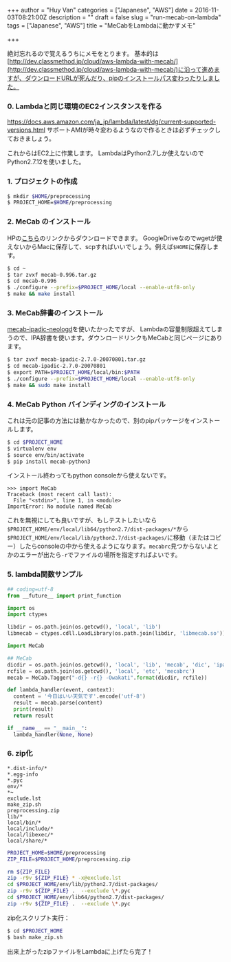+++
author = "Huy Van"
categories = ["Japanese", "AWS"]
date = 2016-11-03T08:21:00Z
description = ""
draft = false
slug = "run-mecab-on-lambda"
tags = ["Japanese", "AWS"]
title = "MeCabをLambdaに動かすメモ"

+++


絶対忘れるので覚えるうちにメモをとります。
基本的は[http://dev.classmethod.jp/cloud/aws-lambda-with-mecab/](http://dev.classmethod.jp/cloud/aws-lambda-with-mecab/)に沿って進めますが、ダウンロードURLが死んだり、pipのインストールパス変わったりしました。

### 0. Lambdaと同じ環境のEC2インスタンスを作る
https://docs.aws.amazon.com/ja_jp/lambda/latest/dg/current-supported-versions.html
サポートAMIが時々変わるようなので作るときは必ずチェックしておきましょう。

これからはEC2上に作業します。
LambdaはPython2.7しか使えないのでPython2.7.12を使いました。

### 1. プロジェクトの作成

```bash
$ mkdir $HOME/preprocessing
$ PROJECT_HOME=$HOME/preprocessing
```

### 2. MeCab のインストール

HPの[こちら](http://taku910.github.io/mecab/#download)のリンクからダウンロードできます。
GoogleDriveなのでwgetが使えないからMacに保存して、scpすればいいでしょう。例えば`$HOME`に保存します。

```bash
$ cd ~
$ tar zvxf mecab-0.996.tar.gz
$ cd mecab-0.996
$ ./configure --prefix=$PROJECT_HOME/local --enable-utf8-only
$ make && make install
```

### 3. MeCab辞書のインストール
[mecab-ipadic-neologd](https://github.com/neologd/mecab-ipadic-neologd)を使いたかったですが、
Lambdaの容量制限超えてしまうので、IPA辞書を使います。ダウンロードリンクもMeCabと同じページにあります。

```bash
$ tar zvxf mecab-ipadic-2.7.0-20070801.tar.gz
$ cd mecab-ipadic-2.7.0-20070801
$ export PATH=$PROJECT_HOME/local/bin:$PATH
$ ./configure --prefix=$PROJECT_HOME/local --enable-utf8-only
$ make && sudo make install
```

### 4. MeCab Python バインディングのインストール
これは元の記事の方法には動かなかったので、別のpipパッケージをインストールします。

```bash
$ cd $PROJECT_HOME
$ virtualenv env
$ source env/bin/activate
$ pip install mecab-python3
```

インストール終わってもpython consoleから使えないです。

```
>>> import MeCab
Traceback (most recent call last):
  File "<stdin>", line 1, in <module>
ImportError: No module named MeCab
```

これを無視にしても良いですが、もしテストしたいなら`$PROJECT_HOME/env/local/lib64/python2.7/dist-packages/*`から`$PROJECT_HOME/env/local/lib/python2.7/dist-packages/`に移動（またはコピー）したらconsoleの中から使えるようになります。`mecabrc`見つからないよとかのエラーが出たら`-r`でファイルの場所を指定すればよいです。

### 5. lambda関数サンプル

```py:$PROJECT_HOME/main.py
## coding=utf-8
from __future__ import print_function

import os
import ctypes

libdir = os.path.join(os.getcwd(), 'local', 'lib')
libmecab = ctypes.cdll.LoadLibrary(os.path.join(libdir, 'libmecab.so'))

import MeCab

## MeCab
dicdir = os.path.join(os.getcwd(), 'local', 'lib', 'mecab', 'dic', 'ipadic')
rcfile = os.path.join(os.getcwd(), 'local', 'etc', 'mecabrc')
mecab = MeCab.Tagger("-d{} -r{} -Owakati".format(dicdir, rcfile))

def lambda_handler(event, context):
  content = '今日はいい天気です'.encode('utf-8')
  result = mecab.parse(content)
  print(result)
  return result

if __name__ == "__main__":
  lambda_handler(None, None)
```

### 6. zip化

```$PROJECT_HOME/exclude.lst
*.dist-info/*
*.egg-info
*.pyc
env/*
*~
exclude.lst
make_zip.sh
preprocessing.zip
lib/*
local/bin/*
local/include/*
local/libexec/*
local/share/*
```

```bash:$PROJECT_HOME/make_zip.sh
PROJECT_HOME=$HOME/preprocessing
ZIP_FILE=$PROJECT_HOME/preprocessing.zip

rm ${ZIP_FILE}
zip -r9v ${ZIP_FILE} * -x@exclude.lst
cd $PROJECT_HOME/env/lib/python2.7/dist-packages/
zip -r9v ${ZIP_FILE} .  --exclude \*.pyc
cd $PROJECT_HOME/env/lib64/python2.7/dist-packages/
zip -r9v ${ZIP_FILE} .  --exclude \*.pyc
```

zip化スクリプト実行：

```bash
$ cd $PROJECT_HOME
$ bash make_zip.sh
```

出来上がったzipファイルをLambdaに上げたら完了！

